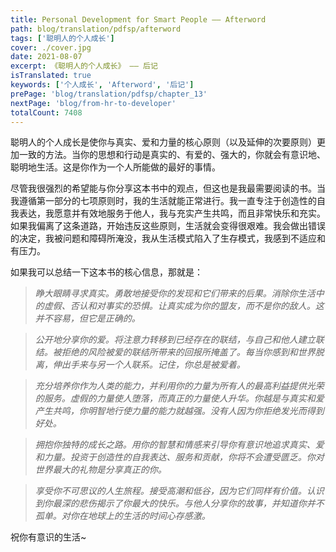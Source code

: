 ```yaml
---
title: Personal Development for Smart People —— Afterword
path: blog/translation/pdfsp/afterword
tags: ['聪明人的个人成长']
cover: ./cover.jpg
date: 2021-08-07
excerpt: 《聪明人的个人成长》 —— 后记
isTranslated: true
keywords: ['个人成长', 'Afterword', '后记']
prePage: 'blog/translation/pdfsp/chapter_13'
nextPage: 'blog/from-hr-to-developer'
totalCount: 7408
---
```


聪明人的个人成长是使你与真实、爱和力量的核心原则（以及延伸的次要原则）更加一致的方法。当你的思想和行动是真实的、有爱的、强大的，你就会有意识地、聪明地生活。这是你作为一个人所能做的最好的事情。

尽管我很强烈的希望能与你分享这本书中的观点，但这也是我最需要阅读的书。当我遵循第一部分的七项原则时，我的生活就能正常进行。我一直专注于创造性的自我表达，我愿意并有效地服务于他人，我与充实产生共鸣，而且非常快乐和充实。如果我偏离了这条道路，开始违反这些原则，生活就会变得很艰难。我会做出错误的决定，我被问题和障碍所淹没，我从生活模式陷入了生存模式，我感到不适应和有压力。

如果我可以总结一下这本书的核心信息，那就是：

> _睁大眼睛寻求真实。勇敢地接受你的发现和它们带来的后果。消除你生活中的虚假、否认和对事实的恐惧。让真实成为你的盟友，而不是你的敌人。这并不容易，但它是正确的。_

> _公开地分享你的爱。将注意力转移到已经存在的联结，与自己和他人建立联结。被拒绝的风险被爱的联结所带来的回报所掩盖了。每当你感到和世界脱离，伸出手来与另一个人联系。记住，你总是被爱着。_

> _充分培养你作为人类的能力，并利用你的力量为所有人的最高利益提供光荣的服务。虚假的力量使人堕落，而真正的力量使人升华。你越是与真实和爱产生共鸣，你明智地行使力量的能力就越强。没有人因为你拒绝发光而得到好处。_

> _拥抱你独特的成长之路。用你的智慧和情感来引导你有意识地追求真实、爱和力量。投资于创造性的自我表达、服务和贡献，你将不会遭受匮乏。你对世界最大的礼物是分享真正的你。_

> _享受你不可思议的人生旅程。接受高潮和低谷，因为它们同样有价值。认识到你最深的悲伤揭示了你最大的快乐。与他人分享你的故事，并知道你并不孤单。对你在地球上的生活的时间心存感激。_

祝你有意识的生活~
